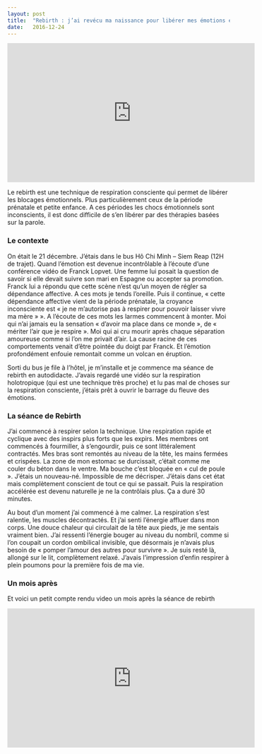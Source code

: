 ```yaml
---
layout: post
title:  "Rebirth : j’ai revécu ma naissance pour libérer mes émotions enfouies"
date:   2016-12-24
---
```


<iframe width="560" height="315" src="https://www.youtube.com/embed/WnnrLJ3DSg0" frameborder="0" allowfullscreen></iframe>

Le rebirth est une technique de respiration consciente qui permet de libérer les blocages émotionnels. Plus particulièrement ceux de la période prénatale et petite enfance. A ces périodes les chocs émotionnels sont inconscients, il est donc difficile de s’en libérer par des thérapies basées sur la parole.

### Le contexte

On était le 21 décembre. J’étais dans le bus Hô Chi Minh – Siem Reap (12H de trajet). Quand l’émotion est devenue incontrôlable à l’écoute d’une conférence vidéo de Franck Lopvet. Une femme lui posait la question de savoir si elle devait suivre son mari en Espagne ou accepter sa promotion. Franck lui a répondu que cette scène n’est qu’un moyen de régler sa dépendance affective. A ces mots je tends l’oreille. Puis il continue, « cette dépendance affective vient de la période prénatale, la croyance inconsciente est « je ne m’autorise pas à respirer pour pouvoir laisser vivre ma mère » ». A l’écoute de ces mots les larmes commencent à monter. Moi qui n’ai jamais eu la sensation « d’avoir ma place dans ce monde », de « mériter l’air que je respire ». Moi qui ai cru mourir après chaque séparation amoureuse comme si l’on me privait d’air. La cause racine de ces comportements venait d’être pointée du doigt par Franck. Et l’émotion profondément enfouie remontait comme un volcan en éruption.

Sorti du bus je file à l’hôtel, je m’installe et je commence ma séance de rebirth en autodidacte. J’avais regardé une vidéo sur la respiration holotropique (qui est une technique très proche) et lu pas mal de choses sur la respiration consciente, j’étais prêt à ouvrir le barrage du fleuve des émotions.

### La séance de Rebirth

J’ai commencé à respirer selon la technique. Une respiration rapide et cyclique avec des inspirs plus forts que les expirs. Mes membres ont commencés à fourmiller, à s’engourdir, puis ce sont littéralement contractés. Mes bras sont remontés au niveau de la tête, les mains fermées et crispées. La zone de mon estomac se durcissait, c’était comme me couler du béton dans le ventre. Ma bouche c’est bloquée en « cul de poule ». J’étais un nouveau-né. Impossible de me décrisper. J’étais dans cet état mais complètement conscient de tout ce qui se passait. Puis la respiration accélérée est devenu naturelle je ne la contrôlais plus. Ça a duré 30 minutes.

Au bout d’un moment j’ai commencé à me calmer. La respiration s’est ralentie, les muscles décontractés. Et j’ai senti l’énergie affluer dans mon corps. Une douce chaleur qui circulait de la tête aux pieds, je me sentais vraiment bien. J’ai ressenti l’énergie bouger au niveau du nombril, comme si l’on coupait un cordon ombilical invisible, que désormais je n’avais plus besoin de « pomper l’amour des autres pour survivre ». Je suis resté là, allongé sur le lit, complètement relaxé. J’avais l’impression d’enfin respirer à plein poumons pour la première fois de ma vie.

### Un mois après

Et voici un petit compte rendu video un mois après la séance de rebirth

<iframe width="560" height="315" src="https://www.youtube.com/embed/EPNQK8nO9Dc" frameborder="0" allowfullscreen></iframe>
